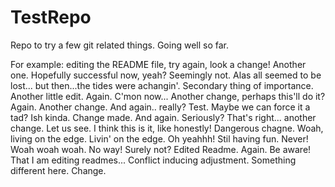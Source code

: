 TestRepo
========

Repo to try a few git related things. Going well so far.

For example: editing the README file, try again, look a change! Another one. Hopefully successful now, yeah? Seemingly not. Alas all seemed to be lost... but then...the tides were achangin'. Secondary thing of importance. Another little edit. Again. C'mon now... Another change, perhaps this'll do it? Again. Another change. And again.. really? Test. Maybe we can force it a tad? Ish kinda. Change made. And again. Seriously? That's right... another change. Let us see. I think this is it, like honestly! Dangerous chagne. Woah, living on the edge. Livin' on the edge. Oh yeahhh! Stil having fun. Never!
Woah woah woah.
No way! Surely not?
Edited Readme. Again. Be aware! That I am editing readmes...
Conflict inducing adjustment. Something different here.
Change.
